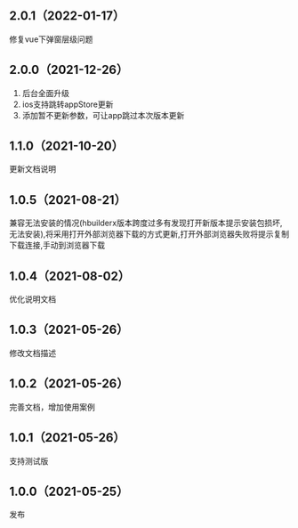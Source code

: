 ## 2.0.1（2022-01-17）
修复vue下弹窗层级问题
## 2.0.0（2021-12-26）
1. 后台全面升级
2. ios支持跳转appStore更新
3. 添加暂不更新参数，可让app跳过本次版本更新
## 1.1.0（2021-10-20）
更新文档说明
## 1.0.5（2021-08-21）
兼容无法安装的情况(hbuilderx版本跨度过多有发现打开新版本提示安装包损坏,无法安装),将采用打开外部浏览器下载的方式更新,打开外部浏览器失败将提示复制下载连接,手动到浏览器下载
## 1.0.4（2021-08-02）
优化说明文档
## 1.0.3（2021-05-26）
修改文档描述
## 1.0.2（2021-05-26）
完善文档，增加使用案例
## 1.0.1（2021-05-26）
支持测试版
## 1.0.0（2021-05-25）
发布
